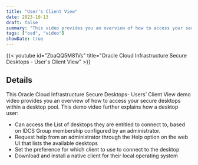 ```yaml
---
title: "User's Client View"
date: 2023-10-13
draft: false
summary: "This video provides you an overview of how to access your secure desktops within a desktop pool."
tags: ["osd", "video"]
showDate: true
---
```


{{< youtube id="ZbaQQ5M81Vs" title="Oracle Cloud Infrastructure Secure Desktops - User's Client View" >}}

## Details

This Oracle Cloud Infrastructure Secure Desktops- Users’ Client View demo video provides you an overview of how to access your secure desktops within a desktop pool. This demo video further explains how a desktop user:

- Can access the List of desktops they are entitled to connect to, based on IDCS Group membership configured by an administrator.
- Request help from an administrator through the Help option on the web UI that lists the available desktops
- Set the preference for which client to use to connect to the desktop
- Download and install a native client for their local operating system
